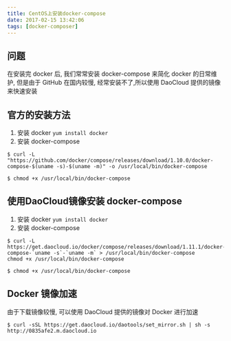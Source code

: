 ```yaml
---
title: CentOS上安装docker-compose
date: 2017-02-15 13:42:06
tags: [docker-composer]
---
```


## 问题 

在安装完 docker 后, 我们常常安装 docker-compose 来简化 docker 的日常维护,
但是由于 GitHub 在国内较慢, 经常安装不了,所以使用 DaoCloud 提供的镜像来快速安装

## 官方的安装方法

1. 安装 docker `yum install docker`
2. 安装 docker-compose

```
$ curl -L "https://github.com/docker/compose/releases/download/1.10.0/docker-compose-$(uname -s)-$(uname -m)" -o /usr/local/bin/docker-compose

$ chmod +x /usr/local/bin/docker-compose

```
## 使用DaoCloud镜像安装 docker-compose

1. 安装 docker `yum install docker`
2. 安装 docker-compose
```
$ curl -L https://get.daocloud.io/docker/compose/releases/download/1.11.1/docker-compose-`uname -s`-`uname -m` > /usr/local/bin/docker-compose
chmod +x /usr/local/bin/docker-compose

$ chmod +x /usr/local/bin/docker-compose

```

## Docker 镜像加速

由于下载镜像较慢, 可以使用 DaoCloud 提供的镜像对 Docker 进行加速  

```
$ curl -sSL https://get.daocloud.io/daotools/set_mirror.sh | sh -s http://0835afe2.m.daocloud.io

```